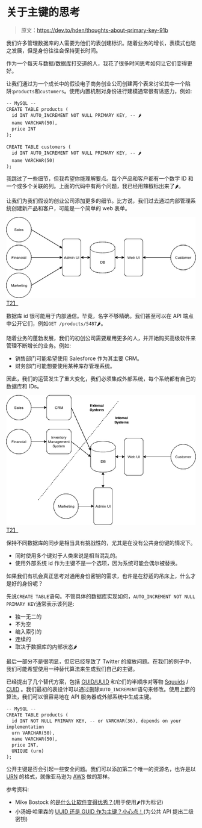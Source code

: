 # 关于主键的思考

> 原文：<https://dev.to/hden/thoughts-about-primary-key-91b>

我们许多管理数据库的人需要为他们的表创建标识。随着业务的增长，表模式也随之发展，但是身份往往会保持更长时间。

作为一个每天与数据/数据库打交道的人，我花了很多时间思考如何让它们变得更好。

让我们通过为一个成长中的假设电子商务创业公司创建两个表来讨论其中一个陷阱:`products`和`customers`。使用内置机制对身份进行建模通常很有诱惑力，例如:

```
-- MySQL --
CREATE TABLE products (
  id INT AUTO_INCREMENT NOT NULL PRIMARY KEY, -- 🌶
  name VARCHAR(50),
  price INT
);

CREATE TABLE customers (
  id INT AUTO_INCREMENT NOT NULL PRIMARY KEY, -- 🌶
  name VARCHAR(50)
); 
```

我跳过了一些细节，但我希望你能理解要点。每个产品和客户都有一个数字 ID 和一个或多个关联的列。上面的代码中有两个问题，我已经用辣椒标出来了🌶。

让我们为我们假设的创业公司添加更多的细节。比方说，我们过去通过内部管理系统创建新产品和客户，可能是一个简单的 web 表单。

[![Original](img/0906973422e98e3c268b89994b286b02.png)T2】](https://res.cloudinary.com/practicaldev/image/fetch/s--Tuuap_dt--/c_limit%2Cf_auto%2Cfl_progressive%2Cq_auto%2Cw_880/https://gist.githubusercontent.com/hden/757ab9d5715857cbe1bdb4f46c4a9148/raw/32ec779ddd3e2ab53fe27f8d64bf4c248f25d543/architecture_01.svg)

数据库 id 很可能用于内部通信。毕竟，名字不够精确。我们甚至可以在 API 端点中公开它们，例如`GET /products/5487`🌶。

随着业务的蓬勃发展，我们的初创公司需要雇用更多的人，并开始购买高级软件来管理不断增长的业务。例如:

*   销售部门可能希望使用 Salesforce 作为其主要 CRM。
*   财务部门可能想要使用某种库存管理系统。

因此，我们的运营发生了重大变化，我们必须集成外部系统，每个系统都有自己的数据库和 IDs。

[![Enterpriseimplementations Architecture](img/e69913005e9f1c0f66b8b7276a732c4e.png)T2】](https://res.cloudinary.com/practicaldev/image/fetch/s--NX34TyTI--/c_limit%2Cf_auto%2Cfl_progressive%2Cq_auto%2Cw_880/https://gist.githubusercontent.com/hden/757ab9d5715857cbe1bdb4f46c4a9148/raw/c352e6d5ab95d76b290f12562b3e5adfac3dfcea/architecture_02.svg)

保持不同数据库的同步是相当具有挑战性的，尤其是在没有公共身份键的情况下。

*   同时使用多个键对于人类来说是相当混乱的。
*   使用外部系统 id 作为主键不是一个选项，因为系统可能会偶尔被替换。

如果我们有机会真正思考对通用身份密钥的需求，也许是在舒适的吊床上，什么才是好的身份呢？

先说`CREATE TABLE`语句。不管具体的数据库实现如何，`AUTO_INCREMENT NOT NULL PRIMARY KEY`通常表示该列是:

*   独一无二的
*   不为空
*   编入索引的
*   连续的
*   取决于数据库的内部状态🌶

最后一部分不是很明显，但它已经导致了 Twitter 的缩放问题。在我们的例子中，我们可能希望使用一种替代算法来生成我们自己的主键。

已经提出了几个替代方案，包括 [GUID/UUID](https://blog.codinghorror.com/primary-keys-ids-versus-guids/) 和它们的半顺序对等物 [Squuids](http://docs.datomic.com/identity.html#sec-6) / [CUID](https://github.com/ericelliott/cuid) 。我们最初的表设计可以通过删除`AUTO_INCREMENT`语句来修改。使用上面的算法，我们可以很容易地在 API 服务器或外部系统中生成主键。

```
-- MySQL --
CREATE TABLE products (
  id INT NOT NULL PRIMARY KEY, -- or VARCHAR(36), depends on your implementation
  urn VARCHAR(50),
  name VARCHAR(50),
  price INT,
  UNIQUE (urn)
); 
```

公开主键是否会引起一些安全问题。我们可以添加第二个唯一的资源名，也许是以 [URN](https://en.wikipedia.org/wiki/Uniform_Resource_Name#URIs.2C_URNs.2C_and_URLs) 的格式，就像亚马逊为 [AWS](http://docs.aws.amazon.com/general/latest/gr/aws-arns-and-namespaces.html) 做的那样。

参考资料:

*   Mike Bostock 的[是什么让软件变得优秀？](https://medium.com/@mbostock/what-makes-software-good-943557f8a488)(用于使用🌶作为标记)
*   小汤姆·哈里森的 [UUID 还是 GUID 作为主键？小心点！](https://tomharrisonjr.com/uuid-or-guid-as-primary-keys-be-careful-7b2aa3dcb439)(为公共 API 提出二级密钥)